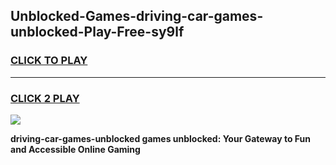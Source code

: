 
## Unblocked-Games-driving-car-games-unblocked-Play-Free-sy9lf
<h3>
<a href="https://premium76.site?title=driving-car-games-unblocked&ref=17A">CLICK TO PLAY</a></h3>
<hr>

<h3>
<a href="https://premium76.site?title=driving-car-games-unblocked&ref=17A">CLICK 2 PLAY</a>
  
</h3>

<a href="https://premium76.site?title=driving-car-games-unblocked&ref=17A"><img src="https://clearcache.store/games.png"></a>


**driving-car-games-unblocked games unblocked: Your Gateway to Fun and Accessible Online Gaming**
